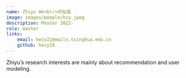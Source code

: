 ```yaml
---
name: Zhiyu He<br/>何祉瑜
image: images/people/hzy.jpeg 
description: Master 2022- 
role: master 
links: 
    email: hezy22@mails.tsinghua.edu.cn 
    github: hezy18 
--- 
```


Zhiyu’s research interests are mainly about recommendation and user modeling.